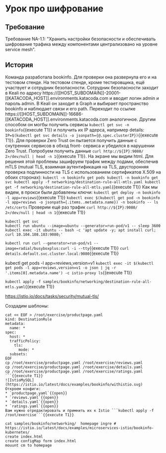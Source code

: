 # Урок про шифрование
## Требование
Требование NA-1.1: "Хранить настройки безопасности и обеспечивать шифрование трафика между компонентами  централизовано на уровне service mesh".
## История
Команда разработала bookinfo. Для проверки она развернула его и на тестовом стенде. На тестовом
стенде, кроме тестировщика, ещё участвует и сотрудник безопасности. Сотрудник безопасности
заходит в Keali по адресу https://[[HOST_SUBDOMAIN]]-20001-[[KATACODA_HOST]].environments.katacoda.com и
вводит логин admin и пароль admin. В Keali он заходит в Graph и выбирает пространство bookinfo и 
наблюдает связи и его path.
Переходит по ссылке https://[[HOST_SUBDOMAIN]]-16686-[[KATACODA_HOST]].environments.katacoda.com аналогичное. Другим способом он могбы получить сервисы `kubectl get svc -n bookinfo`{{execute T1}} и получить
их IP адерса, например details: `IP=$(kubectl get svc details -o jsonpath={@.spec.clusterIP})`{{execute T1}}. 
Для проверки Zero Trust он пытается получить данные с снутренних сервисов в обход front- сервиса и 
убедился в нарушении Zero Trust. Попробуем получить данные `curl http://${IP}:9080/ 2>/dev/null | head -n 1`{{execute T1}}. На экране мы видим html. Для решения этой проблемы зашифруем трафик между подами, обеспечив mTLS (mutual TLS, взаимная аутентификация на TLS, двусторонняя проверка подлинности на TLS с использованием
сертификатов X.509 на обоих сторонах):
``
kubectl -n bookinfo get pods
kubectl -n bookinfo get svc
kubectl apply -f networking/destination-rule-all-mtls.yaml
kubectl get -f networking/destination-rule-all-mtls.yaml
``{{execute T1}}
Как мы видем, в прокси были добавлены ключи:
`kubectl get deploy -n bookinfo -l app=reviews`{{execute T1}}
```kubectl exec $(kubectl get pod -n bookinfo -l app=reviews -o jsonpath={.items..metadata.name}) -n bookinfo -- ls /etc/certs```
Проверим ещё раз трафик ```curl http://${IP}:9080/ 2>/dev/null | head -n 1```{{execute T1}}
```
kubectl get svc
kubectl run ubuntu --image=ubuntu --generator=run-pod/v1 -- sleep 3600
kubectl exec -it ubuntu -- bash -c 'apt update -y; apt install curl; curl 10.104.108.103:9080;'
```
``kubectl run curl --generator=run-pod/v1 --image=radial/busyboxplus:curl -i --tty``{{execute T1}}
``curl details.default.svc.cluster.local:9080``{{execute T1}}

kubectl get pods -l app=reviews,version=v1
``kubectl exec -it $(kubectl get pods -l app=reviews,version=v1 -o json | jq -r '.items[0].metadata.name') -c istio-proxy ls``{{execute T1}}

``kubectl apply -f samples/bookinfo/networking/destination-rule-all-mtls.yaml``{{execute T1}}

https://istio.io/docs/tasks/security/mutual-tls/

Создадим шаблоны:
```
cat << EOF > /root/exercise/productpage.yaml
kind: DestinationRule
metadata:
  name: *
spec:
  host: *
  trafficPolicy:
    tls:
      mode: *
  subsets:
EOF
cp /root/exercise/productpage.yaml /root/exercise/reviews.yaml
cp /root/exercise/productpage.yaml /root/exercise/details.yaml
cp /root/exercise/productpage.yaml /root/exercise/ratings.yaml
```{{execute T1}}
![IstioMySQL](https://istio.io/latest/docs/examples/bookinfo/withistio.svg)
Откроем конфиги:
* `productpage.yaml`{{open}}
* `reviews.yaml`{{open}}
* `details.yaml`{{open}}
* `ratings.yaml`{{open}}
Вам нужно отредактировать и примнить их к Istio ```kubectl apply -f /root/exercise```{{execute T1}}

cat samples/bookinfo/networking/  homepage ingre # https://istio.io/latest/docs/examples/microservices-istio/bookinfo-kubernetes/
create index.html
create configMap form index.html
mouunt cm to homepage